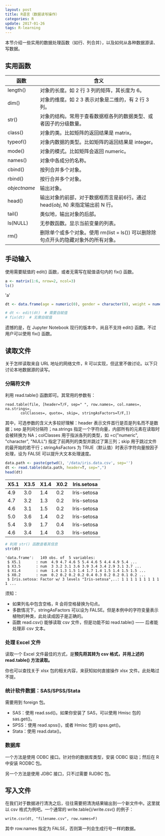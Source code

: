 ```yaml
---
layout: post
title: R语言（数据读写操作）
categories: R
update: 2017-01-26
tags: R-learning
---
```



本节介绍一些实用的数据处理函数（如行、列合并），以及如何从各种数据源读、写数据。

<!-- more -->

## 实用函数

| 函数 | 含义 |
| --- | --- |
| length() | 对象的长度。如 2 行 3 列的矩阵，其长度为 6。 |
| dim() | 对象的维度。如 2 3 表示对象是二维的，有 2 行 3 列。 |
| str() | 对象的结构。常用于查看数据框各列的数据类型、或者因子的分级数量。 |
| class() | 对象的类。比如矩阵的返回结果是 matrix。 |
| typeof() | 对象内数据的类型。比如矩阵的返回结果是 integer。 |
| mode() | 对象的模式。比如矩阵会返回 numeric。 |
| names() | 对象中各成分的名称。 |
| cbind() | 按列合并多个对象。 |
| rbind() | 按行合并多个对象。 |
| *objectname* | 输出对象。 |
| head() | 输出对象的前部，对于数据框而言是前6行。通过 head(*obj*, N) 来指定输出前 N 行。 |
| tail() | 类似地，输出对象的后部。 |
| ls(NULL) | 无参数函数。显示当前变量的列表。 |
| rm() | 删除单个或多个对象。使用 rm(list = ls()) 可以删除除句点开头的隐藏对象外的所有对象。 |

## 手动输入

使用需要赋值的 edit() 函数，或者无需写在赋值语句内的 fix() 函数。


```R
a <- matrix(1:6, nrow=2, ncol=3)
ls()
```


'a'



```R
dt <- data.frame(age = numeric(0), gender = character(0), weight = numeric(0))

# dt <- edit(dt)  # 需要自赋值
# fix(dt)  # 无需自赋值
```

遗憾的是，在 Jupyter Notebook 现行的版本中，尚且不支持 edit() 函数。不过用户可以使用 fix() 函数。

## 读取文件

关于怎样读取来自 URL 地址的网络文件，R 可以实现，但这里不做讨论。以下只讨论本地数据源的读写。

### 分隔符文件

利用 read.table() 函数即可。其常用的参数有：

    read.table(file, [header=T/F, sep=" ", row.names=, col.names=, na.strings=, 
           colClasses=, quote=, skip=, stringAsFactors=T/F,])
           
其中，可选参数的含义大多较好理解：header 表示文件首行是否是列名而不是数据；sep 是列间分隔符；na.strings 指定一个字符向量，内部所有的元素在读取时会被转换为 NA；colClasses 用于指派各列的类型，如 =c("numeric", "character", "NULL") 指定了前两列的类型并跳过了第三列；skip 用于跳过文件的最开始的若干行；stringAsFactors 为 TRUE（默认值）时表示字符向量按因子处理，设为 FALSE 可以提升大文本处理速度。


```R
data.path <- paste(getwd(), '/data/iris.data.csv', sep='')
dt <- read.table(data.path, header=T, sep=",")
head(dt)
```



| X5.1 | X3.5 | X1.4 | X0.2 | Iris.setosa |
| --- | --- | --- | --- | --- |
| 4.9         | 3.0         | 1.4         | 0.2         | Iris-setosa |
| 4.7         | 3.2         | 1.3         | 0.2         | Iris-setosa |
| 4.6         | 3.1         | 1.5         | 0.2         | Iris-setosa |
| 5.0         | 3.6         | 1.4         | 0.2         | Iris-setosa |
| 5.4         | 3.9         | 1.7         | 0.4         | Iris-setosa |
| 4.6         | 3.4         | 1.4         | 0.3         | Iris-setosa |





```R
# 利用 str() 函数查看其信息
str(dt)
```

    'data.frame':	149 obs. of  5 variables:
     $ X5.1       : num  4.9 4.7 4.6 5 5.4 4.6 5 4.4 4.9 5.4 ...
     $ X3.5       : num  3 3.2 3.1 3.6 3.9 3.4 3.4 2.9 3.1 3.7 ...
     $ X1.4       : num  1.4 1.3 1.5 1.4 1.7 1.4 1.5 1.4 1.5 1.5 ...
     $ X0.2       : num  0.2 0.2 0.2 0.2 0.4 0.3 0.2 0.2 0.1 0.2 ...
     $ Iris.setosa: Factor w/ 3 levels "Iris-setosa",..: 1 1 1 1 1 1 1 1 1 1 ...
    

须知：

- 如果列名中包含空格，R 会将空格替换为句点。
- 多数情况下，stringAsFactors 可以设为 FALSE。但是本例中的字符变量表示植物的种类，此处读成因子是正确的。
- 函数 read.csv() 能够读取 csv 文件，但是功能不如 read.table() —— 后者能处理非 csv 文本。

### 处理 Excel 文件

读取一个 Excel 文件最佳的方式，是**预先将其转为 csv 格式，并用上述的 read.table() 方法读取。**

你也可以查找关于 xlsx 包的相关内容，来获知如何直接操作 xlsx 文件。此处略过不提。

### 统计软件数据：SAS/SPSS/Stata

需要用到 foreign 包。

- SAS：使用 read.ssd()。如果你安装了 SAS，可以使用 Hmisc 包的 sas.get()。
- SPSS：使用 read.spss()，或者 Hmisc 包的 spss.get()。
- Stata：使用 read.data()。

### 数据库

一个方法是使用 ODBC 接口。针对你的数据库类型，安装 ODBC 驱动；然后在 R 中安装 RODBC 包。

另一个方法是使用 JDBC 接口，只不过需要 RJDBC 包。

## 写入文件

在我们对于数据进行清洗之后，往往需要把清洗结果输出到一个新文件中。这里就以 csv 格式为例吧。一个通常的 write.table()/write.csv() 的例子：

```{r}
write.csv(dt, "filename.csv", row.names=F)
```

其中 row.names 指定为 FALSE，否则第一列会生成行号一样的数据。
